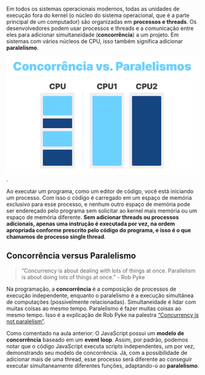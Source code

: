 Em todos os sistemas operacionais modernos, todas as unidades de execução fora do kernel (o núcleo do sistema operacional, que é a parte principal de um computador) são organizadas em **processos e threads**. Os desenvolvedores podem usar processos e threads e a comunicação entre eles para adicionar simultaneidade (**concorrência**) a um projeto. Em sistemas com vários núcleos de CPU, isso também significa adicionar **paralelismo**.

![Infográfico com título concorrência versus paralelismo, onde há uma coluna representando o processo de concorrência contando com quatro quadrados de tons de azul diferentes um em cima do outro demonstrando que os processos ocorrem seguindo uma ordem e outras duas colunas representando o processo de paralelismo, onde cada uma delas é preenchida com um tom de azul diferente para demonstrar que os processos ocorrem simultaneamente](./img1.png).

Ao executar um programa, como um editor de código, você está iniciando um processo. Com isso o código é carregado em um espaço de memória exclusivo para esse processo, e nenhum outro espaço de memória pode ser endereçado pelo programa sem solicitar ao kernel mais memória ou um espaço de memória diferente. **Sem adicionar threads ou processos adicionais, apenas uma instrução é executada por vez, na ordem apropriada conforme prescrito pelo código do programa, e isso é o que chamamos de processo single thread**.

## Concorrência versus Paralelismo
> “Concurrency is about dealing with lots of things at once. Parallelism is about doing lots of things at once.” - Rob Pyke

Na programação, a **concorrência** é a composição de processos de execução independente, enquanto o paralelismo é a execução simultânea de computações (possivelmente relacionadas). Simultaneidade é lidar com muitas coisas ao mesmo tempo. Paralelismo é fazer muitas coisas ao mesmo tempo. Isso é a explicação de Rob Pyke na palestra [“Concurrency is not paralelism”](https://www.youtube.com/watch?v=oV9rvDllKEg).

Como comentado na aula anterior: O JavaScript possui um **modelo de concorrência** baseado em um **event loop**. Assim, por padrão, podemos notar que o código JavaScript executa scripts independentes, um por vez, demonstrando seu modelo de concorrência. Já, com a possibilidade de adicionar mais de uma thread, esse processo será diferente ao conseguir executar simultaneamente diferentes funções, adaptando-o ao **paralelismo**.